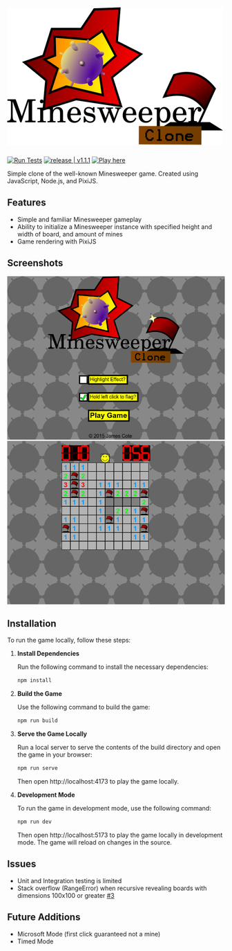 # ![MinesweeperClone](public/img/Logo.png "MinesweeperClone Logo")

[![Run Tests](https://github.com/Coteh/MinesweeperClone/actions/workflows/run-tests.yml/badge.svg)](https://github.com/Coteh/MinesweeperClone/actions/workflows/run-tests.yml)
[![release | v1.1.1](https://img.shields.io/badge/release-v1.1.1-00b2ff.svg)](https://github.com/Coteh/MinesweeperClone/releases/tag/v1.1.1)
[![Play here](https://img.shields.io/badge/play-here-yellow.svg)](http://coteh.github.io/MinesweeperClone/)

Simple clone of the well-known Minesweeper game. Created using JavaScript, Node.js, and PixiJS.

## Features
- Simple and familiar Minesweeper gameplay
- Ability to initialize a Minesweeper instance with specified height and width of board, and amount of mines
- Game rendering with PixiJS

## Screenshots
![Title Screen](screenshots/title.png "Title Screen")
![In-Game](screenshots/game.png "In-Game")

## Installation
To run the game locally, follow these steps:

1. **Install Dependencies**

   Run the following command to install the necessary dependencies:
   ```sh
   npm install
   ```

2. **Build the Game**

    Use the following command to build the game:
    ```sh
    npm run build
    ```

3. **Serve the Game Locally**

    Run a local server to serve the contents of the build directory and open the game in your browser:
    ```sh
    npm run serve
    ```

    Then open http://localhost:4173 to play the game locally.

4. **Development Mode**

    To run the game in development mode, use the following command:
    ```sh
    npm run dev
    ```

    Then open http://localhost:5173 to play the game locally in development mode. The game will reload on changes in the source.

## Issues
- Unit and Integration testing is limited
- Stack overflow (RangeError) when recursive revealing boards with dimensions 100x100 or greater [#3](https://github.com/Coteh/MinesweeperClone/issues/3)

## Future Additions
- Microsoft Mode (first click guaranteed not a mine)
- Timed Mode

